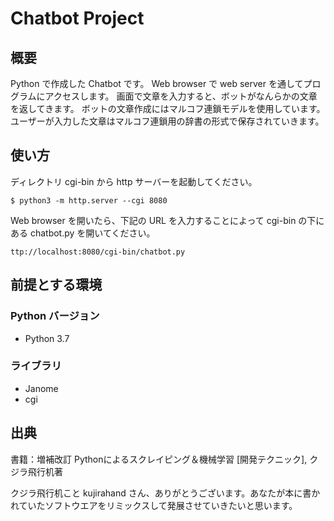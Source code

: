 # Chatbot Project

## 概要
Python で作成した Chatbot です。
Web browser で web server を通してプログラムにアクセスします。
画面で文章を入力すると、ボットがなんらかの文章を返してきます。
ボットの文章作成にはマルコフ連鎖モデルを使用しています。
ユーザーが入力した文章はマルコフ連鎖用の辞書の形式で保存されていきます。

## 使い方
ディレクトリ cgi-bin から http サーバーを起動してください。

```
$ python3 -m http.server --cgi 8080
```

Web browser を開いたら、下記の URL を入力することによって cgi-bin の下にある chatbot.py を開いてください。
```
ttp://localhost:8080/cgi-bin/chatbot.py
```


## 前提とする環境

### Python バージョン

 - Python 3.7

### ライブラリ
 - Janome
 - cgi

## 出典
書籍：増補改訂 Pythonによるスクレイピング＆機械学習 [開発テクニック],  クジラ飛行机著

クジラ飛行机こと kujirahand さん、ありがとうございます。あなたが本に書かれていたソフトウエアをリミックスして発展させていきたいと思います。